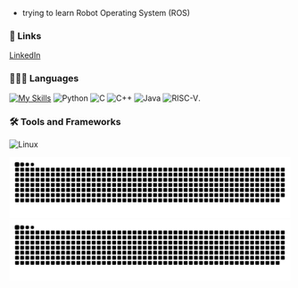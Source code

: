 - trying to learn Robot Operating System (ROS)

### 🔗 Links
 [LinkedIn](https://www.linkedin.com/in/tarunkuddu/)

### 👨🏼‍💻 Languages
[![My Skills](https://skillicons.dev/icons?i=matlab,py,c,cpp,java)](https://skillicons.dev)
![Python](https://img.shields.io/badge/python-3670A0?style=for-the-badge&logo=python&logoColor=white)
![C](https://img.shields.io/badge/c-%2300599C.svg?style=for-the-badge&logo=c&logoColor=white)
![C++](https://img.shields.io/badge/c++-%2300599C.svg?style=for-the-badge&logo=c%2B%2B&logoColor=white)
![Java](https://img.shields.io/badge/Java-ED8B00?style=for-the-badge&logo=openjdk&logoColor=white)
![RISC-V](https://media.printables.com/media/prints/422222/images/3502245_5058202e-2551-4cb7-b7ae-2eeb09ec7f99/thumbs/cover/320x240/jpg/riscv-logo.webp). 

### 🛠 Tools and Frameworks

![Linux](https://img.shields.io/badge/Linux-FCC624?style=for-the-badge&logo=linux&logoColor=black)

![Contributions](https://github.com/mahfoozm/mahfoozm/blob/output/github-contribution-grid-snake.svg#gh-light-mode-only)
![Contributions](https://github.com/mahfoozm/mahfoozm/blob/output/github-contribution-grid-snake-dark.svg#gh-dark-mode-only)
